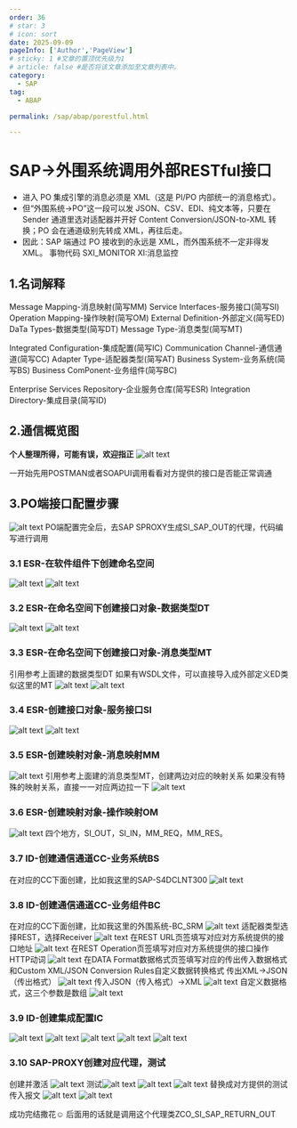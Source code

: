 ```yaml
---
order: 36
# star: 3
# icon: sort
date: 2025-09-09
pageInfo: ['Author','PageView']
# sticky: 1 #文章的置顶优先级为1
# article: false #是否将该文章添加至文章列表中。
category:
  - SAP
tag:
  - ABAP

permalink: /sap/abap/porestful.html

---
```


# SAP->外围系统调用外部RESTful接口
<!-- more -->
* 进入 PO 集成引擎的消息必须是 XML（这是 PI/PO 内部统一的消息格式）。
* 但“外围系统→PO”这一段可以发 JSON、CSV、EDI、纯文本等，只要在 Sender 通道里选对适配器并开好 Content Conversion/JSON-to-XML 转换；PO 会在通道级别先转成 XML，再往后走。
* 因此：SAP 端通过 PO 接收到的永远是 XML，而外围系统不一定非得发 XML。
事物代码  SXI_MONITOR  XI:消息监控
## 1.名词解释
Message Mapping-消息映射(简写MM)
Service Interfaces-服务接口(简写SI)
Operation Mapping-操作映射(简写OM)
External Definition-外部定义(简写ED)
DaTa Types-数据类型(简写DT)
Message Type-消息类型(简写MT)

Integrated Configuration-集成配置(简写IC)
Communication Channel-通信通道(简写CC)
Adapter Type-适配器类型(简写AT)
Business System-业务系统(简写BS)
Business ComPonent-业务组件(简写BC)

Enterprise Services Repository-企业服务仓库(简写ESR)
Integration Directory-集成目录(简写ID)

## 2.通信概览图
**个人整理所得，可能有误，欢迎指正**
![alt text](image-67.png)


一开始先用POSTMAN或者SOAPUI调用看看对方提供的接口是否能正常调通
## 3.PO端接口配置步骤
![alt text](image-68.png)
PO端配置完全后，去SAP SPROXY生成SI_SAP_OUT的代理，代码编写进行调用

### 3.1 ESR-在软件组件下创建命名空间
![alt text](image-69.png)
![alt text](image-70.png)

### 3.2 ESR-在命名空间下创建接口对象-数据类型DT
![alt text](image-71.png)
![alt text](image-73.png)
### 3.3 ESR-在命名空间下创建接口对象-消息类型MT
引用参考上面建的数据类型DT
如果有WSDL文件，可以直接导入成外部定义ED类似这里的MT
![alt text](image-74.png)
![alt text](image-75.png)

### 3.4 ESR-创建接口对象-服务接口SI
![alt text](image-76.png)
![alt text](image-77.png)

### 3.5 ESR-创建映射对象-消息映射MM
![alt text](image-80.png)
引用参考上面建的消息类型MT，创建两边对应的映射关系
如果没有特殊的映射关系，直接一一对应两边拉一下
![alt text](image-81.png)

### 3.6 ESR-创建映射对象-操作映射OM
![alt text](image-82.png)
四个地方，SI_OUT，SI_IN，MM_REQ，MM_RES。

### 3.7 ID-创建通信通道CC-业务系统BS
在对应的CC下面创建，比如我这里的SAP-S4DCLNT300
![alt text](image-83.png)

### 3.8 ID-创建通信通道CC-业务组件BC
在对应的CC下面创建，比如我这里的外围系统-BC_SRM
![alt text](image-84.png)
适配器类型选择REST，选择Receiver
![alt text](image-85.png)
在REST URL页签填写对应对方系统提供的接口地址
![alt text](image-86.png)
在REST Operation页签填写对应对方系统提供的接口操作HTTP动词
![alt text](image-87.png)
在DATA Format数据格式页签填写对应的传出传入数据格式和Custom XML/JSON Conversion Rules自定义数据转换格式
传出XML->JSON（传出格式）
![alt text](image-88.png)
传入JSON（传入格式）->XML
![alt text](image-89.png)
自定义数据格式，这三个参数是数组
![alt text](image-90.png)

### 3.9 ID-创建集成配置IC
![alt text](image-91.png)
![alt text](image-92.png)
![alt text](image-93.png)
![alt text](image-94.png)
![alt text](image-95.png)

### 3.10 SAP-PROXY创建对应代理，测试
创建并激活
![alt text](image-96.png)
测试![alt text](image-97.png)
![alt text](image-98.png)
![alt text](image-103.png)
替换成对方提供的测试传入报文
![alt text](image-100.png)
![alt text](image-101.png)

成功完结撒花:relaxed:
后面用的话就是调用这个代理类ZCO_SI_SAP_RETURN_OUT